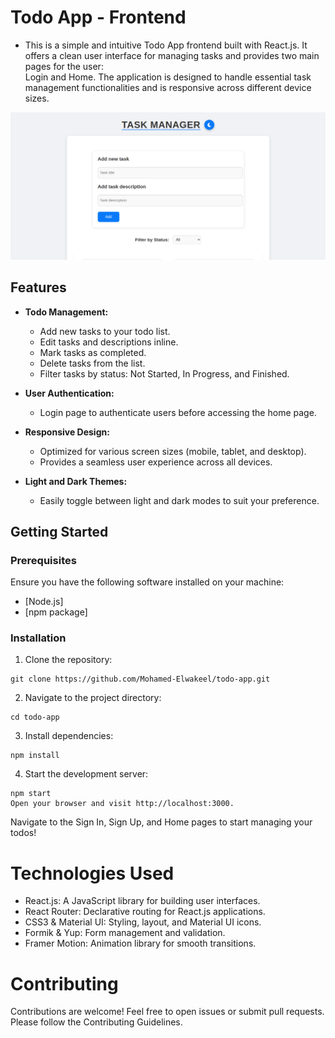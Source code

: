 # Todo App - Frontend

- This is a simple and intuitive Todo App frontend built with React.js. It offers a clean user interface for managing tasks and provides two main pages for the user:     
  Login and Home. The application is designed to handle essential task management functionalities and is responsive across different device sizes.

![Home Page](/src/assets/ToDo-App.png)


## Features

- **Todo Management:**
  - Add new tasks to your todo list.
  - Edit tasks and descriptions inline.
  - Mark tasks as completed.
  - Delete tasks from the list.
  - Filter tasks by status: Not Started, In Progress, and Finished.
 
- **User Authentication:**
  - Login page to authenticate users before accessing the home page.

- **Responsive Design:**
  - Optimized for various screen sizes (mobile, tablet, and desktop).
  - Provides a seamless user experience across all devices.
    
- **Light and Dark Themes:**
  - Easily toggle between light and dark modes to suit your preference. 

## Getting Started

### Prerequisites

Ensure you have the following software installed on your machine:

- [Node.js]
- [npm package]

### Installation

1. Clone the repository:

```
git clone https://github.com/Mohamed-Elwakeel/todo-app.git
```
2. Navigate to the project directory:
   
```   
cd todo-app
```
3. Install dependencies:
```
npm install
```
4. Start the development server:
```
npm start
Open your browser and visit http://localhost:3000.
```
Navigate to the Sign In, Sign Up, and Home pages to start managing your todos!


# Technologies Used

- React.js: A JavaScript library for building user interfaces.
- React Router: Declarative routing for React.js applications.
- CSS3 & Material UI: Styling, layout, and Material UI icons.
- Formik & Yup: Form management and validation.
- Framer Motion: Animation library for smooth transitions.


# Contributing
Contributions are welcome! Feel free to open issues or submit pull requests. Please follow the Contributing Guidelines.
